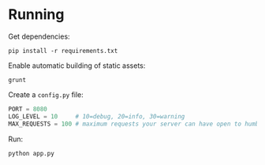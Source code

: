 # Running

Get dependencies:

```
pip install -r requirements.txt
```

Enable automatic building of static assets:

```
grunt
```

Create a `config.py` file:

```python
PORT = 8080
LOG_LEVEL = 10     # 10=debug, 20=info, 30=warning
MAX_REQUESTS = 100 # maximum requests your server can have open to humbug at any time
```

Run:

```
python app.py
```
